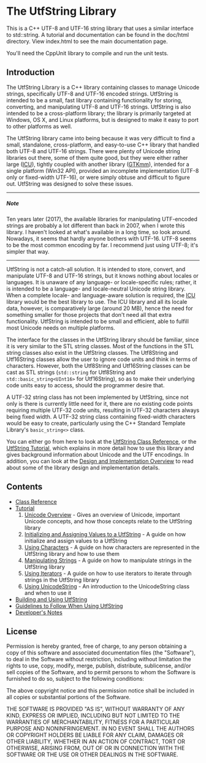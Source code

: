 # The UtfString Library

This is a C++ UTF-8 and UTF-16 string library that uses a similar interface to std::string. 
A tutorial and documentation can be found in the doc/html directory. View index.html to see 
the main documentation page.

You'll need the CppUnit library to compile and run the unit tests.

## Introduction

The UtfString Library is a C++ library containing classes to manage Unicode strings, specifically 
UTF-8 and UTF-16 encoded strings. UtfString is intended to be a small, fast library containing 
functionality for storing, converting, and manipulating UTF-8 and UTF-16 strings. UtfString is 
also intended to be a cross-platform library; the library is primarily targeted at Windows, OS X, 
and Linux platforms, but is designed to make it easy to port to other platforms as well. 

The UtfString library came into being because it was very difficult to find a small, standalone, 
cross-platform, and easy-to-use C++ library that handled both UTF-8 and UTF-16 strings. There
were plenty of Unicode string libraries out there, some of them quite good, but they were 
either rather large ([ICU](http://www.icu-project.org/)), tightly coupled with another 
library ([GTKmm](http://www.gtkmm.org/docs/glibmm-2.4/docs/reference/html/classGlib_1_1ustring.html)), 
intended for a single platform (Win32 API), provided an incomplete implementation (UTF-8 only or 
fixed-width UTF-16), or were simply obtuse and difficult to figure out. UtfString was designed to 
solve these issues.

--------
##### Note

Ten years later (2017), the available libraries for manipulating UTF-encoded strings are 
probably a lot different than back in 2007, when I wrote this library. I haven't looked at what's available in a long time,
so look around. Nowadays, it seems that hardly anyone bothers with UTF-16. UTF-8 seems to be the
most common encoding by far. I recommend just using UTF-8; it's simpler that way.

-------

UtfString is not a catch-all solution. It is intended to store, convert, and manipulate UTF-8 and
UTF-16 strings, but it knows nothing about locales or languages. It is unaware of any language- or
locale-specific rules; rather, it is intended to be a language- and locale-neutral Unicode string 
library. When a complete locale- and language-aware solution is required, the [ICU](http://www.icu-project.org/) library would be the best library to use. The ICU
library and all its locale data, however, is comparatively large (around 20 MB), hence the need 
for something smaller for those projects that don't need all that extra functionality. 
UtfString is intended to be small and efficient, able to fulfill most Unicode needs on 
multiple platforms.

The interface for the classes in the UtfString library should be familiar, since it is very similar
to the STL string classes. Most of the functions in the STL string classes also exist in the UtfString
classes. The Utf8String and Utf16String classes allow the user to ignore code units and think in terms
of characters. However, both the Utf8String and Utf16String classes can be cast as STL strings (```std::string``` for
Utf8String and ```std::basic_string<UInt16>``` for Utf16String), so as to make their underlying code units 
easy to access, should the programmer desire that.

A UTF-32 string class has not been implemented by UtfString, since not only is there is currently 
little need for it, there are no existing code points requiring multiple UTF-32 code units, 
resulting in UTF-32 characters always being fixed width. A UTF-32 string class containing 
fixed-width characters would be easy to create, particularly using the C++ Standard 
Template Library's ```basic_string<>``` class.

You can either go from here to look at the [UtfString Class Reference](http://maultasche.github.io/UtfString/doc/html/annotated.html), 
or the [UtfString Tutorial](doc/md/tutorial/tutorial.md), which explains in more 
detail how to use this library and gives background information about Unicode and the UTF encodings. 
In addition, you can look at the [Design and Implementation Overview](doc/md/designimploverview.md) 
to read about some of the library design and implementation details.

## Contents

* [Class Reference](http://maultasche.github.io/UtfString/doc/html/annotated.html)
* [Tutorial](doc/md/tutorial/tutorial.md)
  1. [Unicode Overview](doc/md/tutorial/unicodeoverview.md) - Gives an overview of Unicode, important
	Unicode concepts, and how those concepts relate to the UtfString library
  2. [Initializing and Assigning Values to a UtfString](doc/md/tutorial/initializingassigningutfstring.md) - A guide on how initialize and assign values to a UtfString
  3. [Using Characters](doc/md/tutorial/usingutfchars.md) - A guide on how characters are represented in the UtfString library and how to use them
  4. [Manipulating Strings](doc/md/tutorial/manipulatingstrings.md) - A guide on how to manipulate strings in the UtfString library
  5. [Using Iterators](doc/md/tutorial/usingiterators.md) - A guide on how to use iterators to iterate through strings in the UtfString library
  6. [Using UnicodeString](doc/md/tutorial/unicodestring.md) - An introduction to the UnicodeString class and when to use it
* [Building and Using UtfString](doc/md/buildingusingutfstring.md)
* [Guidelines to Follow When Using UtfString](doc/md/usingutfstringguidelines.md)
* [Developer's Notes](doc/md/developersnotes.md)

## License

Permission is hereby granted, free of charge, to any person obtaining a copy of this software and associated documentation files (the "Software"), to deal in the Software without restriction, including without limitation the rights to use, copy, modify, merge, publish, distribute, sublicense, and/or sell copies of the Software, and to permit persons to whom the Software is furnished to do so, subject to the following conditions:

The above copyright notice and this permission notice shall be included in all copies or substantial portions of the Software.

THE SOFTWARE IS PROVIDED "AS IS", WITHOUT WARRANTY OF ANY KIND, EXPRESS OR IMPLIED, INCLUDING BUT NOT LIMITED TO THE WARRANTIES OF MERCHANTABILITY, FITNESS FOR A PARTICULAR PURPOSE AND NONINFRINGEMENT. IN NO EVENT SHALL THE AUTHORS OR COPYRIGHT HOLDERS BE LIABLE FOR ANY CLAIM, DAMAGES OR OTHER LIABILITY, WHETHER IN AN ACTION OF CONTRACT, TORT OR OTHERWISE, ARISING FROM, OUT OF OR IN CONNECTION WITH THE SOFTWARE OR THE USE OR OTHER DEALINGS IN THE SOFTWARE.